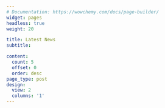 ```yaml
---
# Documentation: https://wowchemy.com/docs/page-builder/
widget: pages
headless: true
weight: 20

title: Latest News
subtitle:

content:
  count: 5
  offset: 0
  order: desc
page_type: post
design:
  view: 2
  columns: '1'
---
```

